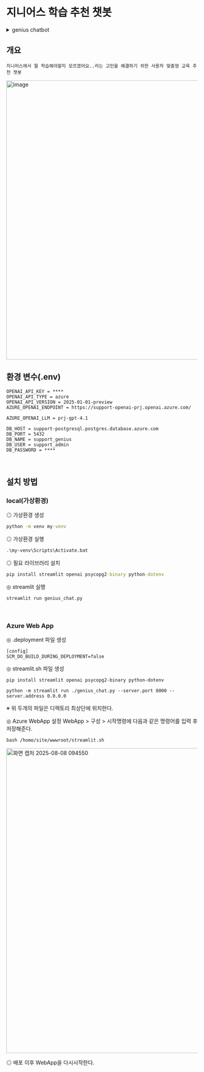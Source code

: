 # 지니어스 학습 추천 챗봇
<details>
  <summary> genius chatbot </summary>

https://support-genius-g6ava6hsc0f5fyed.westus3-01.azurewebsites.net/
</details>

## 개요
    지니어스에서 뭘 학습해야할지 모르겠어요..라는 고민을 해결하기 위한 사용자 맞춤형 교육 추천 챗봇
<img width="835" height="734" alt="image" src="https://github.com/user-attachments/assets/94028f56-9514-4c5e-9708-ca0786d098b1" />

<br>

## 환경 변수(.env)
    OPENAI_API_KEY = ****
    OPENAI_API_TYPE = azure
    OPENAI_API_VERSION = 2025-01-01-preview
    AZURE_OPENAI_ENDPOINT = https://support-openai-prj.openai.azure.com/

    AZURE_OPENAI_LLM = prj-gpt-4.1

    DB_HOST = support-postgresql.postgres.database.azure.com
    DB_PORT = 5432
    DB_NAME = support_genius
    DB_USER = support_admin
    DB_PASSWORD = **** 
<br>

## 설치 방법
### local(가상환경)
◎ 가상환경 생성
```cmd
python -m venv my-venv
```

◎ 가상환경 실행
```cmd
.\my-venv\Scripts\Activate.bat
```

◎ 필요 라이브러리 설치
```cmd
pip install streamlit openai psycopg2-binary python-dotenv
```

◎ streamlit 실행
```cmd
streamlit run genius_chat.py
```

<br>

### Azure Web App
◎ .deployment 파일 생성
```
[config]
SCM_DO_BUILD_DURING_DEPLOYMENT=false
```
◎ streamlit.sh 파일 생성
```shell
pip install streamlit openai psycopg2-binary python-dotenv 

python -m streamlit run ./genius_chat.py --server.port 8000 --server.address 0.0.0.0
```
※ 위 두개의 파일은 디렉토리 최상단에 위치한다.

◎ Azure WebApp 설정
    WebApp > 구성 > 시작명령에 다음과 같은 명령어를 입력 후 저장해준다.
```
bash /home/site/wwwroot/streamlit.sh
```

<img width="1565" height="802" alt="화면 캡처 2025-08-08 094550" src="https://github.com/user-attachments/assets/7f5c3a84-7959-4f12-87a1-f39be163c666" />


◎ 배포 이후 WebApp을 다시시작한다.
